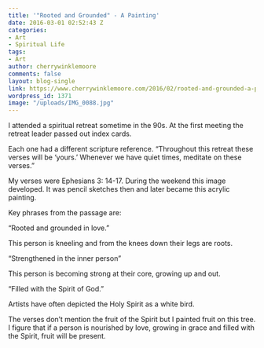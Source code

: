 ```yaml
---
title: '"Rooted and Grounded" - A Painting'
date: 2016-03-01 02:52:43 Z
categories:
- Art
- Spiritual Life
tags:
- Art
author: cherrywinklemoore
comments: false
layout: blog-single
link: https://www.cherrywinklemoore.com/2016/02/rooted-and-grounded-a-painting/
wordpress_id: 1371
image: "/uploads/IMG_0088.jpg"
---
```


I attended a spiritual retreat sometime in the 90s. At the first meeting the retreat leader passed out index cards.

Each one had a different scripture reference. “Throughout this retreat these verses will be ‘yours.’ Whenever we have quiet times, meditate on these verses.”

My verses were Ephesians 3: 14-17. During the weekend this image developed. It was pencil sketches then and later became this acrylic painting.

Key phrases from the passage are:

“Rooted and grounded in love.”

This person is kneeling and from the knees down their legs are roots.

“Strengthened in the inner person”

This person is becoming strong at their core, growing up and out.

“Filled with the Spirit of God.”

Artists have often depicted the Holy Spirit as a white bird.

The verses don’t mention the fruit of the Spirit but I painted fruit on this tree. I figure that if a person is nourished by love, growing in grace and filled with the Spirit, fruit will be present.
